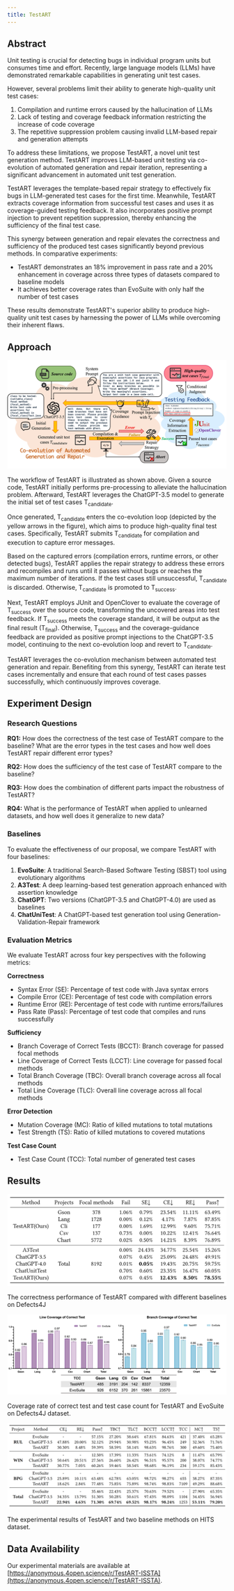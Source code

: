 ```yaml
---
title: TestART
---
```


## Abstract

Unit testing is crucial for detecting bugs in individual program units but consumes time and effort. Recently, large language models (LLMs) have demonstrated remarkable capabilities in generating unit test cases.

However, several problems limit their ability to generate high-quality unit test cases:

1. Compilation and runtime errors caused by the hallucination of LLMs
2. Lack of testing and coverage feedback information restricting the increase of code coverage
3. The repetitive suppression problem causing invalid LLM-based repair and generation attempts

To address these limitations, we propose TestART, a novel unit test generation method. TestART improves LLM-based unit testing via co-evolution of automated generation and repair iteration, representing a significant advancement in automated unit test generation.

TestART leverages the template-based repair strategy to effectively fix bugs in LLM-generated test cases for the first time. Meanwhile, TestART extracts coverage information from successful test cases and uses it as coverage-guided testing feedback. It also incorporates positive prompt injection to prevent repetition suppression, thereby enhancing the sufficiency of the final test case.

This synergy between generation and repair elevates the correctness and sufficiency of the produced test cases significantly beyond previous methods. In comparative experiments:

- TestART demonstrates an 18% improvement in pass rate and a 20% enhancement in coverage across three types of datasets compared to baseline models
- It achieves better coverage rates than EvoSuite with only half the number of test cases

These results demonstrate TestART's superior ability to produce high-quality unit test cases by harnessing the power of LLMs while overcoming their inherent flaws.

## Approach

![TestART](./assets/img/TestART.jpg)

The workflow of TestART is illustrated as shown above. Given a source code, TestART initially performs pre-processing to alleviate the hallucination problem. Afterward, TestART leverages the ChatGPT-3.5 model to generate the initial set of test cases T<sub>candidate</sub>. 

Once generated, T<sub>candidate</sub> enters the co-evolution loop (depicted by the yellow arrows in the figure), which aims to produce high-quality final test cases. Specifically, TestART submits T<sub>candidate</sub> for compilation and execution to capture error messages.

Based on the captured errors (compilation errors, runtime errors, or other detected bugs), TestART applies the repair strategy to address these errors and recompiles and runs until it passes without bugs or reaches the maximum number of iterations. If the test cases still unsuccessful, T<sub>candidate</sub> is discarded. Otherwise, T<sub>candidate</sub> is promoted to T<sub>success</sub>. 

Next, TestART employs JUnit and OpenClover to evaluate the coverage of T<sub>success</sub> over the source code, transforming the uncovered areas into test feedback. If T<sub>success</sub> meets the coverage standard, it will be output as the final result (T<sub>final</sub>). Otherwise, T<sub>success</sub> and the coverage-guidance feedback are provided as positive prompt injections to the ChatGPT-3.5 model, continuing to the next co-evolution loop and revert to T<sub>candidate</sub>. 

TestART leverages the co-evolution mechanism between automated test generation and repair. Benefiting from this synergy, TestART can iterate test cases incrementally and ensure that each round of test cases passes successfully, which continuously improves coverage.

## Experiment Design

### Research Questions

**RQ1:** How does the correctness of the test case of TestART compare to the baseline? What are the error types in the test cases and how well does TestART repair different error types?

**RQ2:** How does the sufficiency of the test case of TestART compare to the baseline?

**RQ3:** How does the combination of different parts impact the robustness of TestART?

**RQ4:** What is the performance of TestART when applied to unlearned datasets, and how well does it generalize to new data?

### Baselines

To evaluate the effectiveness of our proposal, we compare TestART with four baselines:

1. **EvoSuite**: A traditional Search-Based Software Testing (SBST) tool using evolutionary algorithms
2. **A3Test**: A deep learning-based test generation approach enhanced with assertion knowledge
3. **ChatGPT**: Two versions (ChatGPT-3.5 and ChatGPT-4.0) are used as baselines
4. **ChatUniTest**: A ChatGPT-based test generation tool using Generation-Validation-Repair framework

### Evaluation Metrics

We evaluate TestART across four key perspectives with the following metrics:

**Correctness**
- Syntax Error (SE): Percentage of test code with Java syntax errors
- Compile Error (CE): Percentage of test code with compilation errors  
- Runtime Error (RE): Percentage of test code with runtime errors/failures
- Pass Rate (Pass): Percentage of test code that compiles and runs successfully

**Sufficiency** 
- Branch Coverage of Correct Tests (BCCT): Branch coverage for passed focal methods
- Line Coverage of Correct Tests (LCCT): Line coverage for passed focal methods
- Total Branch Coverage (TBC): Overall branch coverage across all focal methods
- Total Line Coverage (TLC): Overall line coverage across all focal methods

**Error Detection**
- Mutation Coverage (MC): Ratio of killed mutations to total mutations
- Test Strength (TS): Ratio of killed mutations to covered mutations

**Test Case Count**
- Test Case Count (TCC): Total number of generated test cases

## Results

![](./assets/img/correctness%20performance.png)

The correctness performance of TestART compared with different baselines on Defects4J

![](./assets/img/RQ2.png)

Coverage rate of correct test and test case count for TestART and EvoSuite on Defects4J dataset.

![](./assets/img/experimental%20results.png)

The experimental results of TestART and two baseline methods on HITS dataset.

## Data Availability

Our experimental materials are available at [https://anonymous.4open.science/r/TestART-ISSTA](https://anonymous.4open.science/r/TestART-ISSTA).